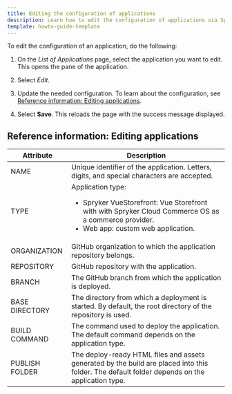```yaml
---
title: Editing the configuration of applications
description: Learn how to edit the configuration of applications via Spryker Launchpad
template: howto-guide-template
---
```


To edit the configuration of an application, do the following:

1. On the *List of Applications* page, select the application you want to edit.
  This opens the pane of the application.

2. Select *Edit*.

3. Update the needed configuration.
  To learn about the configuration, see [Reference information: Editing applications](#reference-information-editing-applications).

4. Select **Save**.
  This reloads the page with the success message displayed.

## Reference information: Editing applications

| Attribute | Description |
| --- | --- |
| NAME | Unique identifier of the application. Letters, digits, and special characters are accepted. |
| TYPE | Application type: <ul><li>Spryker VueStorefront: Vue Storefront with with Spryker Cloud Commerce OS as a commerce provider.</li><li>Web app: custom web application.</li></ul>  |
| ORGANIZATION | GitHub organization to which the application repository belongs. |
| REPOSITORY | GitHub repository with the application. |
| BRANCH | The GitHub branch from which the application is deployed. |
| BASE DIRECTORY | The directory from which a deployment is started. By default, the root directory of the repository is used. |
| BUILD COMMAND | The command used to deploy the application. The default command depends on the application type. |
| PUBLISH FOLDER | The deploy-ready HTML files and assets generated by the build are placed into this folder. The default folder depends on the application type. |
